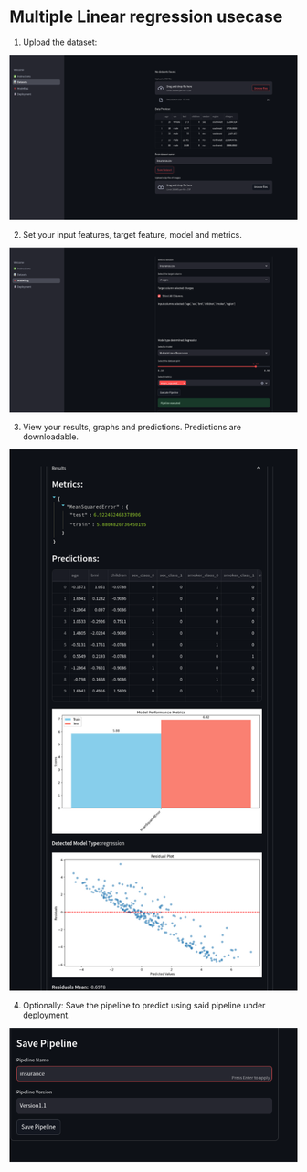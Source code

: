 # Multiple Linear regression usecase

1. Upload the dataset:

![alt text](image.png)

2. Set your input features, target feature, model and metrics.

![alt text](image-1.png)

3. View your results, graphs and predictions. Predictions are downloadable.

![alt text](image-2.png)

4. Optionally: Save the pipeline to predict using said pipeline under deployment.

![alt text](image-3.png)